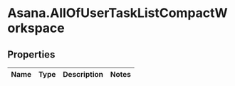 # Asana.AllOfUserTaskListCompactWorkspace

## Properties
Name | Type | Description | Notes
------------ | ------------- | ------------- | -------------
